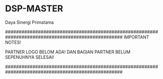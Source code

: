 # DSP-MASTER
Daya Sinergi Primatama

###################################################################################################
IMPORTANT NOTES!

PARTNER LOGO BELOM ADA! DAN BAGIAN PARTNER BELUM SEPENUHNYA SELESAI!

###################################################################################################
